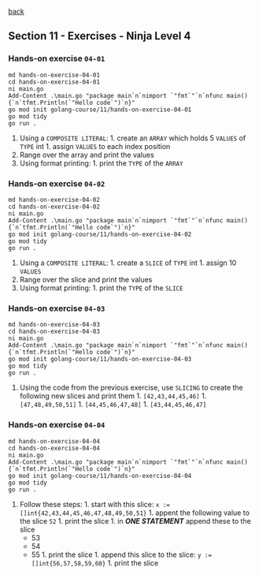 [back](../LOCAL_NOTES.md)

## Section 11 - Exercises - Ninja Level 4
### Hands-on exercise `04-01`
```
md hands-on-exercise-04-01
cd hands-on-exercise-04-01
ni main.go
Add-Content .\main.go "package main`n`nimport `"fmt`"`n`nfunc main() {`n`tfmt.Println(`"Hello code`")`n}"
go mod init golang-course/11/hands-on-exercise-04-01
go mod tidy
go run .
```
  1. Using a `COMPOSITE LITERAL`:
    1. create an `ARRAY` which holds 5 `VALUES` of `TYPE` int
    1. assign `VALUES` to each index position
  1. Range over the array and print the values
  1. Using format printing:
    1. print the `TYPE` of the `ARRAY`
### Hands-on exercise `04-02`
```
md hands-on-exercise-04-02
cd hands-on-exercise-04-02
ni main.go
Add-Content .\main.go "package main`n`nimport `"fmt`"`n`nfunc main() {`n`tfmt.Println(`"Hello code`")`n}"
go mod init golang-course/11/hands-on-exercise-04-02
go mod tidy
go run .
```
  1. Using a `COMPOSITE LITERAL`:
    1. create a `SLICE` of `TYPE` int
    1. assign 10 `VALUES`
  1. Range over the slice and print the values
  1. Using format printing:
    1. print the `TYPE` of the `SLICE`
### Hands-on exercise `04-03`
```
md hands-on-exercise-04-03
cd hands-on-exercise-04-03
ni main.go
Add-Content .\main.go "package main`n`nimport `"fmt`"`n`nfunc main() {`n`tfmt.Println(`"Hello code`")`n}"
go mod init golang-course/11/hands-on-exercise-04-03
go mod tidy
go run .
```
  1. Using the code from the previous exercise, use `SLICING` to create the following new slices and print them
    1. `[42,43,44,45,46]`
    1. `[47,48,49,50,51]`
    1. `[44,45,46,47,48]`
    1. `[43,44,45,46,47]`
### Hands-on exercise `04-04`
```
md hands-on-exercise-04-04
cd hands-on-exercise-04-04
ni main.go
Add-Content .\main.go "package main`n`nimport `"fmt`"`n`nfunc main() {`n`tfmt.Println(`"Hello code`")`n}"
go mod init golang-course/11/hands-on-exercise-04-04
go mod tidy
go run .
```
  1. Follow these steps:
    1. start with this slice:
      `x := []int{42,43,44,45,46,47,48,49,50,51}`
    1. appent the following value to the slice
      `52`
    1. print the slice
    1. in ***ONE STATEMENT*** append these to the slice
      - 53
      - 54
      - 55
    1. print the slice
    1. append this slice to the slice:
      `y := []int{56,57,58,59,60}`
    1. print the slice
